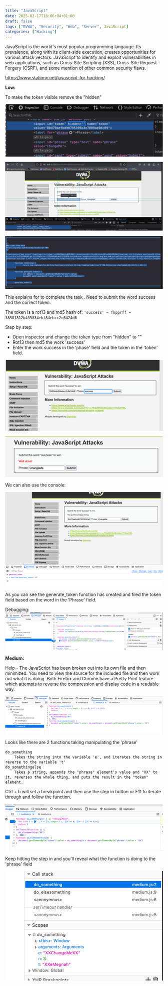 ```yaml
---
title: "JavaScript"
date: 2025-02-17T16:06:04+01:00
draft: false
tags: ["DVWA", "Security", "Web", "Server", JavaScript]
categories: ["Hacking"]
---
```


JavaScript is the world's most popular programming langauge. Its prevalence, along with its client-side execution, creates opportunities for various attack vectors. JavaScript to identify and exploit vulnerabilities in web applications, such as Cross-Site Scripting (XSS), Cross-Site Request Forgery (CSRF), and some mention of other common security flaws. 

https://www.stationx.net/javascript-for-hacking/


**Low:**

To make the token visible remove the "hidden" 

![](1.png)

![](2.png)

![](3.png)

This explains for to complete the task . Need to submit the word success and the correct token. 

The token is a rot13 and md5 hash of: 
`'success' = fhpprff = 38581812b435834ebf84ebcc2c6424d6`

Step by step:
- Open inspector and change the token type from "hidden" to ""
- Rot13 then md5 the work 'success'
- Enter the work success in the 'phase' field and the token in the 'token' field. 
	
![](4.png)

![](5.png)

We can also use the console:

![](6.png)

As you can see the generate_token function has created and filed the token field based on the word in the 'Phrase' field. 

Debugging:
![](7.png)





**Medium:**

Help - The JavaScript has been broken out into its own file and then minimized. You need to view the source for the included file and then work out what it is doing. Both Firefox and Chrome have a Pretty Print feature which attempts to reverse the compression and display code in a readable way.

![](8.png)

Looks like there are 2 functions taking manipulating the 'phrase'
	
	do_something 
		Takes the string into the variable 'e', and iterates the string in reverse to the variable 't'
	do_somethingelse
		Takes a string, appends the "phrase" element's value and "XX" to it, reverses the whole thing, and puts the result in the "token" element.


Ctrl + b will set a breakpoint and then use the step in button or F11 to iterate through and follow the function.  

![](9.png)

Keep hitting the step in and you'll reveal what the function is doing to the 'phrase' field


![](10.png)